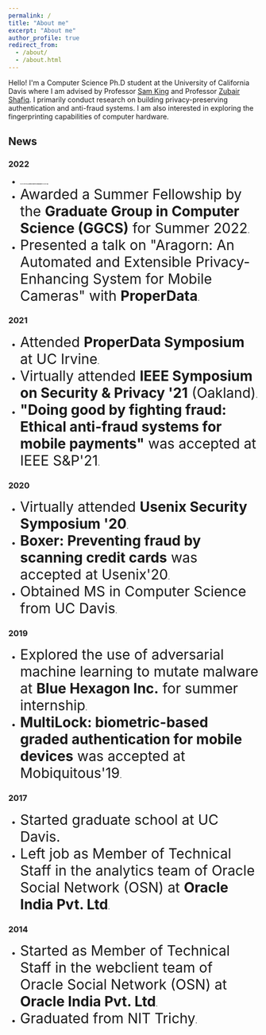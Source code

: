 ```yaml
---
permalink: /
title: "About me"
excerpt: "About me"
author_profile: true
redirect_from: 
  - /about/
  - /about.html
---
```



Hello! I'm a Computer Science Ph.D student at the University of California Davis where I am advised by Professor [Sam King](https://bob.cs.ucdavis.edu/) and Professor [Zubair Shafiq](https://web.cs.ucdavis.edu/~zubair/). I primarily conduct research on building privacy-preserving authentication and anti-fraud systems. I am also interested in exploring the fingerprinting capabilities of computer hardware.

## News

### 2022 
- <span style="font-size:2px;">Will be attending **Usenix Security Symposium** in Boston</span>.
- <span style="font-size:2em;">Awarded a Summer Fellowship by the **Graduate Group in Computer Science (GGCS)** for Summer 2022</span>.
- <span style="font-size:2em;">Presented a talk on "Aragorn: An Automated and Extensible Privacy-Enhancing System for Mobile Cameras" with **ProperData**</span>.

### 2021
- <span style="font-size:2em;">Attended **ProperData Symposium** at UC Irvine</span>.
- <span style="font-size:2em;">Virtually attended **IEEE Symposium on Security & Privacy '21** (Oakland)</span>.
- <span style="font-size:2em;">**"Doing good by fighting fraud: Ethical anti-fraud systems for mobile payments"** was accepted at IEEE S&P'21</span>.

### 2020
- <span style="font-size:2em;">Virtually attended **Usenix Security Symposium '20**</span>.
- <span style="font-size:2em;">**Boxer: Preventing fraud by scanning credit cards** was accepted at Usenix'20</span>.
- <span style="font-size:2em;">Obtained MS in Computer Science from UC Davis</span>.

### 2019
- <span style="font-size:2em;">Explored the use of adversarial machine learning to mutate malware at **Blue Hexagon Inc.** for summer internship</span>.
- <span style="font-size:2em;">**MultiLock: biometric-based graded authentication for mobile devices** was accepted at Mobiquitous'19</span>.

### 2017
- <span style="font-size:2em;">Started graduate school at UC Davis.
- <span style="font-size:2em;">Left job as Member of Technical Staff in the analytics team of Oracle Social Network (OSN) at **Oracle India Pvt. Ltd**</span>.

### 2014
- <span style="font-size:2em;">Started as Member of Technical Staff in the webclient team of Oracle Social Network (OSN) at **Oracle India Pvt. Ltd**</span>.
- <span style="font-size:2em;">Graduated from NIT Trichy</span>.